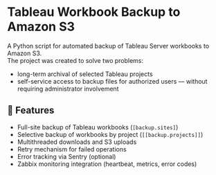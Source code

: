 # Tableau Workbook Backup to Amazon S3

A Python script for automated backup of Tableau Server workbooks to Amazon S3.  
The project was created to solve two problems:
- long-term archival of selected Tableau projects 
- self-service access to backup files for authorized users — without requiring administrator involvement

## 🔧 Features

- Full-site backup of Tableau workbooks (`[backup.sites]`)
- Selective backup of workbooks by project (`[[backup.projects]]`)
- Multithreaded downloads and S3 uploads
- Retry mechanism for failed operations
- Error tracking via Sentry (optional)
- Zabbix monitoring integration (heartbeat, metrics, error codes)
